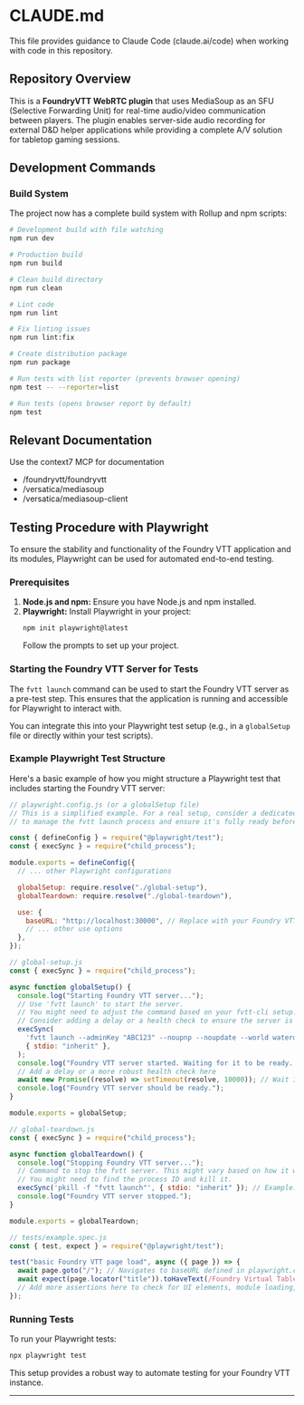 # CLAUDE.md

This file provides guidance to Claude Code (claude.ai/code) when working with code in this repository.

## Repository Overview

This is a **FoundryVTT WebRTC plugin** that uses MediaSoup as an SFU (Selective Forwarding Unit) for real-time audio/video communication between players. The plugin enables server-side audio recording for external D&D helper applications while providing a complete A/V solution for tabletop gaming sessions.

## Development Commands

### Build System

The project now has a complete build system with Rollup and npm scripts:

```bash
# Development build with file watching
npm run dev

# Production build
npm run build

# Clean build directory
npm run clean

# Lint code
npm run lint

# Fix linting issues
npm run lint:fix

# Create distribution package
npm run package

# Run tests with list reporter (prevents browser opening)
npm test -- --reporter=list

# Run tests (opens browser report by default)
npm test
```

## Relevant Documentation

Use the context7 MCP for documentation

- /foundryvtt/foundryvtt
- /versatica/mediasoup
- /versatica/mediasoup-client

## Testing Procedure with Playwright

To ensure the stability and functionality of the Foundry VTT application and its modules, Playwright can be used for automated end-to-end testing.

### Prerequisites

1.  **Node.js and npm:** Ensure you have Node.js and npm installed.
2.  **Playwright:** Install Playwright in your project:
    ```bash
    npm init playwright@latest
    ```
    Follow the prompts to set up your project.

### Starting the Foundry VTT Server for Tests

The `fvtt launch` command can be used to start the Foundry VTT server as a pre-test step. This ensures that the application is running and accessible for Playwright to interact with.

You can integrate this into your Playwright test setup (e.g., in a `globalSetup` file or directly within your test scripts).

### Example Playwright Test Structure

Here's a basic example of how you might structure a Playwright test that includes starting the Foundry VTT server:

```javascript
// playwright.config.js (or a globalSetup file)
// This is a simplified example. For a real setup, consider a dedicated script
// to manage the fvtt launch process and ensure it's fully ready before tests.

const { defineConfig } = require("@playwright/test");
const { execSync } = require("child_process");

module.exports = defineConfig({
  // ... other Playwright configurations

  globalSetup: require.resolve("./global-setup"),
  globalTeardown: require.resolve("./global-teardown"),

  use: {
    baseURL: "http://localhost:30000", // Replace with your Foundry VTT URL
    // ... other use options
  },
});

// global-setup.js
const { execSync } = require("child_process");

async function globalSetup() {
  console.log("Starting Foundry VTT server...");
  // Use 'fvtt launch' to start the server.
  // You might need to adjust the command based on your fvtt-cli setup.
  // Consider adding a delay or a health check to ensure the server is fully up.
  execSync(
    'fvtt launch --adminKey "ABC123" --noupnp --noupdate --world waterdeep --dataPath /Users/lgates/repos/foundryvtt_clone/foundryvtt/data &',
    { stdio: "inherit" },
  );
  console.log("Foundry VTT server started. Waiting for it to be ready...");
  // Add a delay or a more robust health check here
  await new Promise((resolve) => setTimeout(resolve, 10000)); // Wait 10 seconds
  console.log("Foundry VTT server should be ready.");
}

module.exports = globalSetup;

// global-teardown.js
const { execSync } = require("child_process");

async function globalTeardown() {
  console.log("Stopping Foundry VTT server...");
  // Command to stop the fvtt server. This might vary based on how it was launched.
  // You might need to find the process ID and kill it.
  execSync('pkill -f "fvtt launch"', { stdio: "inherit" }); // Example: Kills processes containing "fvtt launch"
  console.log("Foundry VTT server stopped.");
}

module.exports = globalTeardown;

// tests/example.spec.js
const { test, expect } = require("@playwright/test");

test("basic Foundry VTT page load", async ({ page }) => {
  await page.goto("/"); // Navigates to baseURL defined in playwright.config.js
  await expect(page.locator("title")).toHaveText(/Foundry Virtual Tabletop/);
  // Add more assertions here to check for UI elements, module loading, etc.
});
```

### Running Tests

To run your Playwright tests:

```bash
npx playwright test
```

This setup provides a robust way to automate testing for your Foundry VTT instance.

---
